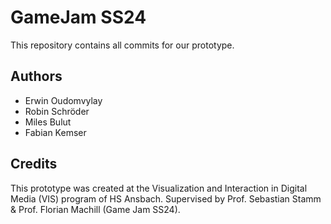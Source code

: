# GameJam SS24
This repository contains all commits for our prototype.

## Authors
* Erwin Oudomvylay
* Robin Schröder
* Miles Bulut
* Fabian Kemser

## Credits
This prototype was created at the Visualization and Interaction in Digital Media (VIS) program of HS Ansbach. Supervised by Prof. Sebastian Stamm & Prof. Florian Machill (Game Jam SS24).
